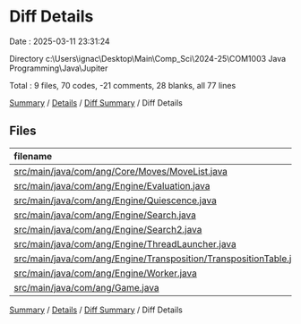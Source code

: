 # Diff Details

Date : 2025-03-11 23:31:24

Directory c:\\Users\\ignac\\Desktop\\Main\\Comp_Sci\\2024-25\\COM1003 Java Programming\\Java\\Jupiter

Total : 9 files,  70 codes, -21 comments, 28 blanks, all 77 lines

[Summary](results.md) / [Details](details.md) / [Diff Summary](diff.md) / Diff Details

## Files
| filename | language | code | comment | blank | total |
| :--- | :--- | ---: | ---: | ---: | ---: |
| [src/main/java/com/ang/Core/Moves/MoveList.java](/src/main/java/com/ang/Core/Moves/MoveList.java) | Java | 8 | 0 | 1 | 9 |
| [src/main/java/com/ang/Engine/Evaluation.java](/src/main/java/com/ang/Engine/Evaluation.java) | Java | 0 | 0 | 11 | 11 |
| [src/main/java/com/ang/Engine/Quiescence.java](/src/main/java/com/ang/Engine/Quiescence.java) | Java | -2 | 0 | 5 | 3 |
| [src/main/java/com/ang/Engine/Search.java](/src/main/java/com/ang/Engine/Search.java) | Java | -2 | 0 | -1 | -3 |
| [src/main/java/com/ang/Engine/Search2.java](/src/main/java/com/ang/Engine/Search2.java) | Java | 11 | -21 | -1 | -11 |
| [src/main/java/com/ang/Engine/ThreadLauncher.java](/src/main/java/com/ang/Engine/ThreadLauncher.java) | Java | 47 | 0 | 12 | 59 |
| [src/main/java/com/ang/Engine/Transposition/TranspositionTable.java](/src/main/java/com/ang/Engine/Transposition/TranspositionTable.java) | Java | 4 | 0 | 0 | 4 |
| [src/main/java/com/ang/Engine/Worker.java](/src/main/java/com/ang/Engine/Worker.java) | Java | 4 | 0 | 0 | 4 |
| [src/main/java/com/ang/Game.java](/src/main/java/com/ang/Game.java) | Java | 0 | 0 | 1 | 1 |

[Summary](results.md) / [Details](details.md) / [Diff Summary](diff.md) / Diff Details